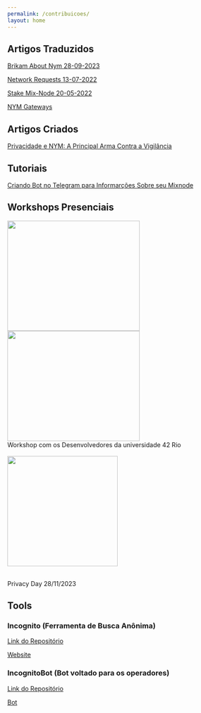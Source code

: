 ```yaml
---
permalink: /contribuicoes/
layout: home
---
```


## Artigos Traduzidos

[Brikam About Nym 28-09-2023](https://tupinymquim.github.io/brikam-about-nym)

[Network Requests 13-07-2022](https://tupinymquim.github.io/network-requests)

[Stake Mix-Node 20-05-2022](https://tupinymquim.github.io/mix-node)

[NYM Gateways](https://medium.com/@nymportugues/nym-gateways-port%C3%B5es-%C3%A0-privacidade-add5ebf541c5)

## Artigos Criados

[Privacidade e NYM: A Principal Arma Contra a Vigilância](https://vitorsantanna.medium.com/privacidade-e-nym-a-principal-arma-contra-a-vigil%C3%A2ncia-d281ced6f3a6)

## Tutoriais

[Criando Bot no Telegram para Informarções Sobre seu Mixnode](https://vitorsantanna.hashnode.dev/criando-um-bot-do-telegram-para-mostrar-as-informacoes-sobre-seu-mixnode)

## Workshops Presenciais
<img src="https://github.com/TupiNymQuim/tupinymquim.github.io/assets/95882160/f2fd2bc7-3f6c-49e8-83e4-3c99f90aa4e0" width="300" height="250"/>
<img src="https://github.com/TupiNymQuim/tupinymquim.github.io/assets/95882160/feb04192-b947-456f-b3ae-46bf987f56d7" width="300" height="250"/>
<br>
Workshop com os Desenvolvedores da universidade 42 Rio
<br> </br>
<img src="https://github.com/TupiNymQuim/tupinymquim.github.io/assets/95882160/5f8493d5-b595-420f-b7a4-e1c1cb97430a" witdh="300" height="250"/>
<br></br>

Privacy Day 28/11/2023

## Tools

### Incognito (Ferramenta de Busca Anônima)
[Link do Repositório](https://github.com/TupiNymQuim/search)

[Website](https://incognito-livid-nu.vercel.app/)

### IncognitoBot (Bot voltado para os operadores)
[Link do Repositório](https://github.com/TupiNymQuim/IncognitoBot)

[Bot](https://web.telegram.org/k/#@tupinymquim_bot)



